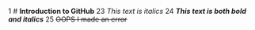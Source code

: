 1 # **Introduction to GitHub**
23 *This text is italics*
24 ***This text is both bold and italics***
25 ~~OOPS I made an error~~
